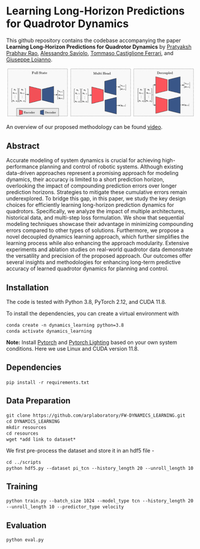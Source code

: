 # Learning Long-Horizon Predictions for Quadrotor Dynamics
This github repository contains the codebase accompanying the paper **Learning Long-Horizon Predictions for Quadrotor Dynamics** by [Pratyaksh Prabhav Rao](https://scholar.google.com/citations?user=_Vy11KoAAAAJ&hl=en&oi=sra), [Alessandro Saviolo](https://scholar.google.com/citations?user=HaOQ8AoAAAAJ&hl=en), [Tommaso Castiglione Ferrari](), and [Giuseppe Loianno](https://scholar.google.com/citations?user=W8f0d6oAAAAJ&hl=en&oi=ao).

![Proposed Methodology](assets/methodology.png)

An overview of our proposed methodology can be found [video]().

## Abstract
Accurate modeling of system dynamics is crucial for achieving high-performance planning and control of robotic systems. Although existing data-driven approaches represent a promising approach for modeling dynamics, their accuracy is limited to a short prediction horizon, overlooking the impact of compounding prediction errors over longer prediction horizons. Strategies to mitigate these cumulative errors remain underexplored. To bridge this gap, in this paper, we study the key design choices for efficiently learning long-horizon prediction dynamics for quadrotors. Specifically, we analyze the impact of multiple architectures, historical  data, and multi-step loss formulation. We show that sequential modeling techniques showcase their advantage in minimizing compounding errors compared to other types of solutions. Furthermore, we propose a novel decoupled dynamics learning approach, which further simplifies the learning process while also enhancing the approach modularity. Extensive experiments and ablation studies on real-world quadrotor data demonstrate the versatility and precision of the proposed approach. Our outcomes offer several insights and methodologies for enhancing long-term predictive accuracy of learned quadrotor dynamics for planning and control.

## Installation
The code is tested with Python 3.8, PyTorch 2.12, and CUDA 11.8.

To install the dependencies, you can create a virtual environment with
```
conda create -n dynamics_learning python=3.8
conda activate dynamics_learning
```
**Note:** Install [Pytorch](https://pytorch.org/) and [Pytorch Lighting](https://lightning.ai/docs/pytorch/stable/starter/installation.html) based on your own system conditions. Here we use Linux and CUDA version 11.8.

## Dependencies

```pip install -r requirements.txt```

## Data Preparation
```
git clone https://github.com/arplaboratory/FW-DYNAMICS_LEARNING.git
cd DYNAMICS_LEARNING
mkdir resources
cd resources
wget *add link to dataset*
```
We first pre-process the dataset and store it in an hdf5 file - 

```
cd ../scripts
python hdf5.py --dataset pi_tcn --history_length 20 --unroll_length 10
```

## Training 
```
python train.py --batch_size 1024 --model_type tcn --history_length 20 --unroll_length 10 --predictor_type velocity
```

## Evaluation 
```
python eval.py
```


